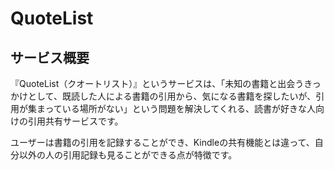 # QuoteList
## サービス概要
『QuoteList（クオートリスト）』というサービスは、「未知の書籍と出会うきっかけとして、既読した人による書籍の引用から、気になる書籍を探したいが、引用が集まっている場所がない」という問題を解決してくれる、読書が好きな人向けの引用共有サービスです。

ユーザーは書籍の引用を記録することができ、Kindleの共有機能とは違って、自分以外の人の引用記録も見ることができる点が特徴です。

